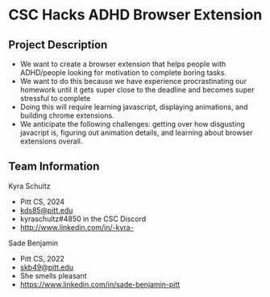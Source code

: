 # CSC Hacks ADHD Browser Extension


## Project Description
* We want to create a browser extension that helps people with ADHD/people looking for motivation to complete boring tasks. 
* We want to do this because we have experience procrastinating our homework until it gets super close to the deadline and becomes super stressful to complete
* Doing this will require learning javascript, displaying animations, and building chrome extensions. 
* We anticipate the following challenges: getting over how disgusting javacript is, figuring out animation details, and learning about browser extensions overall.

## Team Information
Kyra Schultz
* Pitt CS, 2024
* kds85@pitt.edu
* kyraschultz#4850 in the CSC Discord
* http://www.linkedin.com/in/-kyra- 

Sade Benjamin 
* Pitt CS, 2022
* skb49@pitt.edu
* She smells pleasant
* https://www.linkedin.com/in/sade-benjamin-pitt

